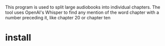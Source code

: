 This program is used to split large audiobooks into individual chapters. The tool uses OpenAI's Whisper to find any mention of the word chapter with a number preceding it, 
like chapter 20 or chapter ten
# install
